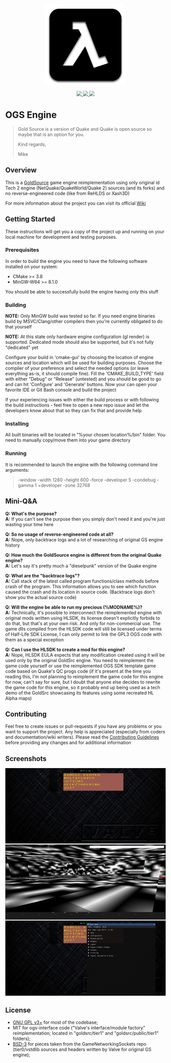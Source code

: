 <p align="center">
	<a href="https://gitlab.com/BlackPhrase/OGS"><img width="256" heigth="256" src="./docs/OGSLogo512x512.png?raw=true" alt="OGS Logo"/></a>
</p>

<p align="center">
	<a href="https://ci.appveyor.com/project/BlackPhrase/OGS">
		<img src="https://ci.appveyor.com/api/projects/status/gitlab/BlackPhrase/OGS?svg=true"/>
	</a>
	<a href="https://travis-ci.org/BlackPhrase/OGS">
		<img src="https://travis-ci.org/BlackPhrase/OGS.svg"/>
	</a>
	<a href="https://codeclimate.com/gitlab/BlackPhrase/OGS/issues">
		<img src="https://img.shields.io/codeclimate/issues/gitlab/BlackPhrase/OGS.svg"/>
	</a>
</p>

# OGS Engine

>Gold Source is a version of Quake and Quake is open source so maybe that is an option for you.
>
>Kind regards,
>
>Mike

## Overview

This is a [GoldSource](https://en.wikipedia.org/wiki/GoldSrc) game engine reimplementation using only original id Tech 2 engine (NetQuake/QuakeWorld/Quake 2) sources (and 
its forks) and no reverse-engineered code (like from ReHLDS or Xash3D)

For more information about the project you can visit its official [Wiki](https://gitlab.com/BlackPhrase/OGS/wikis/home)

## Getting Started

These instructions will get you a copy of the project up and running on your local machine for development and testing purposes. 

### Prerequisites

In order to build the engine you need to have the following software installed on your system:
* CMake >= 3.8
* MinGW-W64 >= 8.1.0

You should be able to successfully build the engine having only this stuff

### Building

**NOTE:** Only MinGW build was tested so far. If you need engine binaries build by MSVC/Clang/other compilers then you're currently obligated to do that 
yourself

**NOTE:** At this state only hardware engine configuration (gl render) is supported. Dedicated mode should also be supported, but it's not fully "dedicated" yet

Configure your build in 'cmake-gui' by choosing the location of engine sources and location which will be used for building purposes. Choose the compiler of your 
preference and select the needed options (or leave everything as-is, it should compile fine). Fill the 'CMAKE_BUILD_TYPE' field with either "Debug" or "Release" 
(untested) and you should be good to go and can hit 'Configure' and 'Generate' buttons. Now your can open your favorite IDE or Git Bash console and build the project

If your experiencing issues with either the build process or with following the build instructions - feel free to open a new repo issue and let the developers know 
about that so they can fix that and provide help

### Installing

All built binaries will be located in "%your chosen location%/bin" folder. You need to manually copy/move them into your game directory

### Running

It is recommended to launch the engine with the following command line arguments:

>-window -width 1280 -height 600 -force -developer 5 -condebug -gamma 1 +developer -zone 32768

## Mini-Q&A

**Q: What's the purpose?**  
**A:** If you can't see the purpose then you simply don't need it and you're just wasting your time here

**Q: So no usage of reverse-engineered code at all?**  
**A:** Nope, only backtrace logs and a lot of researching of original GS engine history

**Q: How much the GoldSource engine is different from the original Quake engine?**  
**A:** Let's say it's pretty much a "dieselpunk" version of the Quake engine

**Q: What are the "backtrace logs"?**  
**A:** Call stack of the latest called program functions/class methods before crash of the program. 
This information allows you to see which function caused the crash and its location in source code. 
(Backtrace logs don't show you the actual source code)

**Q: Will the engine be able to run my precious (%MODNAME%)?**  
**A:** Technically, it's possible to interconnect the reimplemented engine with original mods written 
using HLSDK, its license doesn't explicitly forbids to do that, but that's at your own risk. And only for non-commercial use. 
The game dlls compiled from the HLSDK code will still be licensed under terms of Half-Life SDK License, I can only permit to link 
the GPL3 OGS code with them as a special exception

**Q: Can I use the HLSDK to create a mod for this engine?**  
**A:** Nope, HLSDK EULA expects that any modification created using it will be used only by the original 
GoldSrc engine. You need to reimplement the game code yourself or use the reimplemented OGS SDK template game code based on Quake's QC progs code 
(if it's present at the time you reading this, I'm not planning to reimplement the game code for this engine for now, can't say for sure, but 
I doubt that anyone else decides to rewrite the game code for this engine, so it probably end up being used as a tech demo of the GoldSrc 
showcasing its features using some recreated HL Alpha maps)

## Contributing

Feel free to create issues or pull-requests if you have any problems or you want to support the project. 
Any help is appreciated (especially from coders and documentation/wiki writers). 
Please read the [Contributing Guidelines](CONTRIBUTING.md) before providing any changes and for additional information

## Screenshots

![Menu Test](docs/ogs-menu-test3.png)
![Map Test](docs/ogs-map-test2.png)
![ImGui Test](docs/ogs-imgui-test.png)

## License

* [GNU GPL v3+](LICENSE) for most of the codebase;  
* MIT for ogs-interface code ("Valve's interface/module factory" reimplementation; located in "goldsrc/tier1" and "goldsrc/public/tier1" folders);  
* [BSD-3](https://github.com/ValveSoftware/GameNetworkingSockets/blob/master/LICENSE) for pieces taken from the GameNetworkingSockets repo (tier0/vstdlib sources and headers written by Valve for original GS engine);